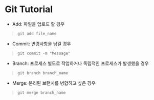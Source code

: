 # Git Tutorial

- Add: 파일을 업로드 할 경우
> `git add file_name`

- Commit: 변경사항을 남길 경우
> `git commit -m "Message"`

- Branch: 프로세스 별도로 작업하거나 독립적인 프로세스가 발생했을 경우
> `git branch branch_name`

- Merge: 분리된 브랜치를 병합하고 싶은 경우
> `git merge branch_name`

